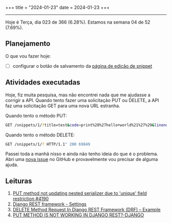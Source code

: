 +++
title = "2024-01-23"
date = 2024-01-23
+++

---

Hoje é Terça, dia 023 de 366 (6.28%). Estamos na semana 04 de 52 (7.69%).

## Planejamento

O que vou fazer hoje:

- [ ] configurar o botão de salvamento da [página de edição de snippet](https://github.com/OmnicodeSolutions/luisa_drf_flutter_client/blob/main/lib/edit_snippet.dart)

## Atividades executadas

Hoje, fiz muita pesquisa, mas não encontrei nada que me ajudasse a corrigir a API. Quando tento fazer uma solicitação PUT ou DELETE, a API faz uma solicitação GET para uma nova URL estranha.

Quando tento o método PUT:
```bash
GET /snippets/1/?title=test&code=print%28%27hello+world%21%27%29&linenos=true&language=python&style=vs HTTP/1.1" 200 70673
```

Quando tento o método DELETE:
```bash
GET /snippets/1/? HTTP/1.1" 200 69849
```

Passei toda a manhã nisso e ainda não tenho ideia do que é o problema. Abri uma [nova issue](https://github.com/OmnicodeSolutions/luisa_drf_tutorial/issues/22) no GitHub e provavelmente vou precisar de alguma ajuda.

## Leituras

1. [PUT method not updating nested serializer due to 'unique' field restriction #4190](https://github.com/encode/django-rest-framework/issues/4190)
2. [Django REST framework - Settings](https://www.django-rest-framework.org/api-guide/settings/)
3. [DELETE Method Request In Django REST Framework (DRF) – Example](https://studygyaan.com/django/delete-method-in-django-rest-framework)
4. [PUT METHOD IS NOT WORKING IN DJANGO REST?-DJANGO](https://www.appsloveworld.com/django/100/159/put-method-is-not-working-in-django-rest?expand_article=1)
